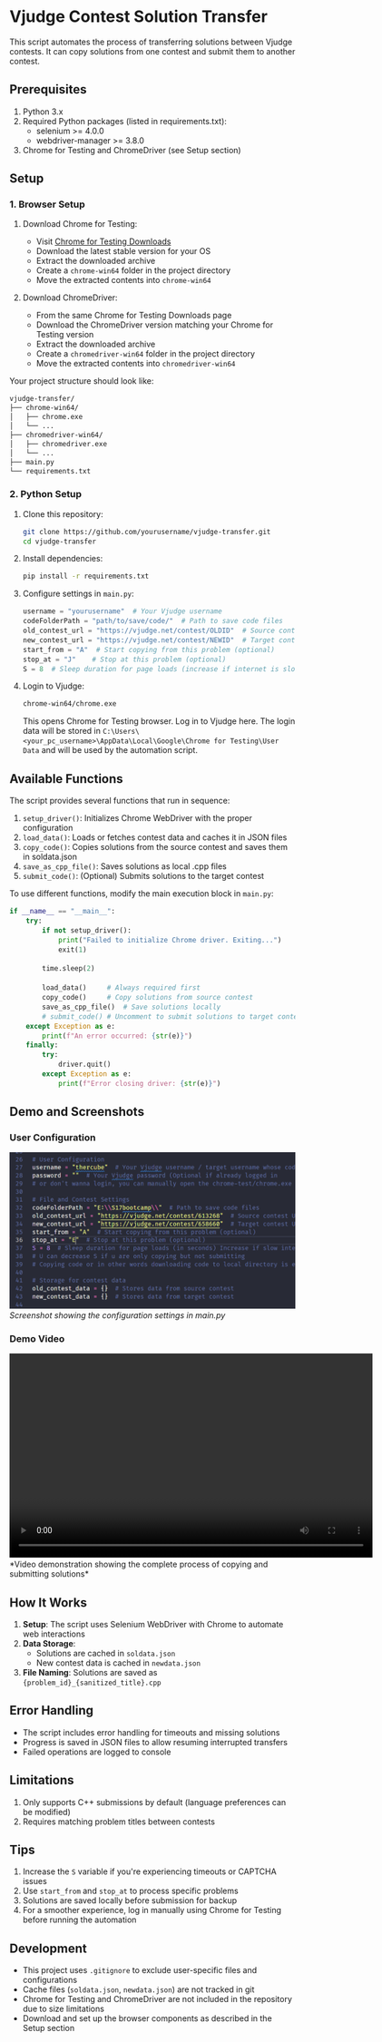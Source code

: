 # Vjudge Contest Solution Transfer

This script automates the process of transferring solutions between Vjudge contests. It can copy solutions from one contest and submit them to another contest.

## Prerequisites

1. Python 3.x
2. Required Python packages (listed in requirements.txt):
   - selenium >= 4.0.0
   - webdriver-manager >= 3.8.0
3. Chrome for Testing and ChromeDriver (see Setup section)

## Setup

### 1. Browser Setup

1. Download Chrome for Testing:
   - Visit [Chrome for Testing Downloads](https://googlechromelabs.github.io/chrome-for-testing/)
   - Download the latest stable version for your OS
   - Extract the downloaded archive
   - Create a `chrome-win64` folder in the project directory
   - Move the extracted contents into `chrome-win64`

2. Download ChromeDriver:
   - From the same Chrome for Testing Downloads page
   - Download the ChromeDriver version matching your Chrome for Testing version
   - Extract the downloaded archive
   - Create a `chromedriver-win64` folder in the project directory
   - Move the extracted contents into `chromedriver-win64`

Your project structure should look like:
```
vjudge-transfer/
├── chrome-win64/
│   ├── chrome.exe
│   └── ...
├── chromedriver-win64/
│   ├── chromedriver.exe
│   └── ...
├── main.py
└── requirements.txt
```

### 2. Python Setup

1. Clone this repository:
   ```bash
   git clone https://github.com/yourusername/vjudge-transfer.git
   cd vjudge-transfer
   ```

2. Install dependencies:
   ```bash
   pip install -r requirements.txt
   ```

3. Configure settings in `main.py`:
   ```python
   username = "yourusername"  # Your Vjudge username
   codeFolderPath = "path/to/save/code/"  # Path to save code files
   old_contest_url = "https://vjudge.net/contest/OLDID"  # Source contest URL
   new_contest_url = "https://vjudge.net/contest/NEWID"  # Target contest URL
   start_from = "A"  # Start copying from this problem (optional)
   stop_at = "J"    # Stop at this problem (optional)
   S = 8  # Sleep duration for page loads (increase if internet is slow)
   ```

4. Login to Vjudge:
   ```bash
   chrome-win64/chrome.exe
   ```
   This opens Chrome for Testing browser. Log in to Vjudge here. The login data will be stored in `C:\Users\<your_pc_username>\AppData\Local\Google\Chrome for Testing\User Data` and will be used by the automation script.

## Available Functions

The script provides several functions that run in sequence:

1. `setup_driver()`: Initializes Chrome WebDriver with the proper configuration
2. `load_data()`: Loads or fetches contest data and caches it in JSON files
3. `copy_code()`: Copies solutions from the source contest and saves them in soldata.json
4. `save_as_cpp_file()`: Saves solutions as local .cpp files
5. `submit_code()`: (Optional) Submits solutions to the target contest

To use different functions, modify the main execution block in `main.py`:

```python
if __name__ == "__main__":
    try:
        if not setup_driver():
            print("Failed to initialize Chrome driver. Exiting...")
            exit(1)
        
        time.sleep(2)
        
        load_data()     # Always required first
        copy_code()     # Copy solutions from source contest
        save_as_cpp_file()  # Save solutions locally
        # submit_code() # Uncomment to submit solutions to target contest
    except Exception as e:
        print(f"An error occurred: {str(e)}")
    finally:
        try:
            driver.quit()
        except Exception as e:
            print(f"Error closing driver: {str(e)}")
```

## Demo and Screenshots

### User Configuration
![User Configuration Screenshot](userConfig.png)
*Screenshot showing the configuration settings in main.py*

### Demo Video
<video width="640" height="360" controls>
  <source src="https://github.com/rayedriasat/vjudge-transfer/raw/refs/heads/master/VJauto.mp4" type="video/mp4">
  Your browser does not support the video tag.
</video>
*Video demonstration showing the complete process of copying and submitting solutions*

## How It Works

1. **Setup**: The script uses Selenium WebDriver with Chrome to automate web interactions
2. **Data Storage**: 
   - Solutions are cached in `soldata.json`
   - New contest data is cached in `newdata.json`
3. **File Naming**: Solutions are saved as `{problem_id}_{sanitized_title}.cpp`

## Error Handling

- The script includes error handling for timeouts and missing solutions
- Progress is saved in JSON files to allow resuming interrupted transfers
- Failed operations are logged to console

## Limitations

1. Only supports C++ submissions by default (language preferences can be modified)
2. Requires matching problem titles between contests

## Tips

1. Increase the `S` variable if you're experiencing timeouts or CAPTCHA issues
2. Use `start_from` and `stop_at` to process specific problems
3. Solutions are saved locally before submission for backup
4. For a smoother experience, log in manually using Chrome for Testing before running the automation

## Development

- This project uses `.gitignore` to exclude user-specific files and configurations
- Cache files (`soldata.json`, `newdata.json`) are not tracked in git
- Chrome for Testing and ChromeDriver are not included in the repository due to size limitations
- Download and set up the browser components as described in the Setup section
